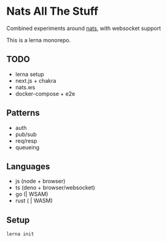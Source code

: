 # Nats All The Stuff

Combined experiments around [nats](https://nats.io/), with websocket support

This is a lerna monorepo.

## TODO

- lerna setup
- next.js + chakra 
- nats.ws
- docker-compose + e2e

## Patterns

- auth
- pub/sub
- req/resp
- queueing

## Languages

- js (node + browser)
- ts (deno + browser/websocket)
- go (| WSAM)
- rust ( | WASM)

## Setup

```bash
lerna init
```
